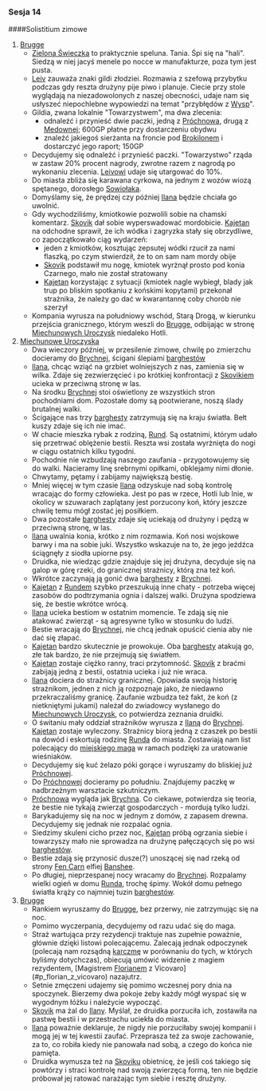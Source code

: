 ### Sesja 14
####Solistitium zimowe
1. [Brugge](#l_m_brugge)
    * [Zielona Świeczka](#l_zielona_swieczka) to praktycznie speluna. Tania. Śpi się na "hali". Siedzą w niej jacyś menele po nocce w manufakturze, poza tym jest pusta.
    * [Leiv](#p_leiv) zauważa znaki gildi złodziei. Rozmawia z szefową przybytku podczas gdy reszta drużyny pije piwo i planuje. Ciecie przy stole wyglądają na niezadowolonych z naszej obecności, udaje nam się usłyszeć niepochlebne wypowiedzi na temat "przybłędów z [Wysp](#l_wyspy_skellige)".
    * Gildia, zwana lokalnie "Towarzystwem", ma dwa zlecenia:
        * odnaleźć i przynieść dwie paczki, jedną z [Próchnowa](#l_prochnowa), drugą z [Medownej](#l_medowna); 600GP płatne przy dostarczeniu obydwu
        * znaleźć jakiegoś sierżanta na froncie pod [Brokilonem](#l_brokilon) i dostarczyć jego raport; 150GP
    * Decydujemy się odnaleźć i przynieść paczki. "Towarzystwo" rząda w zastaw 20% procent nagrody, zwrotne razem z nagrodą po wykonaniu zlecenia. [Leivowi](#p_leiv) udaje się utargować do 10%.
    * Do miasta zbliża się karawana cyrkowa, na jednym z wozów wiozą spętanego, dorosłego [Sowiołaka](#b_sowiolak). 
    * Domyślamy się, że prędzej czy później [Ilana](#g_ilana) będzie chciała go uwolnić.
    * Gdy wychodziliśmy, kmiotkowie pozwolili sobie na chamski komentarz. [Skovik](#p_skovik) dał sobie wyperswadować mordobicie. [Kajetan](#g_kajetan) na odchodne sprawił, że ich wódka i zagryzka stały się obrzydliwe, co zapoczątkowało ciąg wydarzeń:
        * jeden z kmiotków, kosztując zepsutej wódki rzucił za nami flaszką, po czym stwierdził, że to on sam nam mordy obije
        * [Skovik](#p_skovik) podstawił mu nogę, kmiotek wyrżnął prosto pod konia Czarnego, mało nie został stratowany
        * [Kajetan](#g_kajetan) korzystając z sytuacji (kmiotek nagle wybiegł, blady jak trup po bliskim spotkaniu z końskimi kopytami) przekonał strażnika, że należy go dać w kwarantannę coby chorób nie szerzył
    * Kompania wyrusza na południowy wschód, Starą Drogą, w kierunku przejścia granicznego, którym weszli do [Brugge](#l_brugge), odbijając w stronę [Miechunowych Uroczysk](#l_miechunowe_uroczyska) niedaleko Hotli.
2. [Miechunowe Uroczyska](#l_miechunowe_uroczyska)
    * Dwa wieczory później, w przesilenie zimowe, chwilę po zmierzchu docieramy do [Brychnej](#l_brychna), ścigani ślepiami [barghestów](#b_barghest)
    * [Ilana](#g_ilana), chcąc wziąć na grzbiet wolniejszych z nas, zamienia się w wilka. Zdaje się zezwierzęcieć i po krótkiej konfrontacji z [Skovikiem](#p_skovik) ucieka w przeciwną stronę w las.
    * Na środku [Brychnej](#l_brychna) stoi oświetlony ze wszystkich stron pochodniami dom. Pozostałe domy są pootwierane, noszą ślady brutalnej walki.
    * Ścigające nas trzy [barghesty](#b_barghest) zatrzymują się na kraju światła. Bełt kuszy zdaje się ich nie imać.
    * W chacie mieszka rybak z rodziną, [Rund](#p_rund). Są ostatnimi, którym udało się przetrwać oblężenie bestii. Reszta wsi została wyrżnięta do nogi w ciągu ostatnich kilku tygodni.
    * Pochodnie nie wzbudzają naszego zaufania - przygotowujemy się do walki. Nacieramy linę srebrnymi opiłkami, obklejamy nimi dłonie.
    * Chwytamy, pętamy i zabijamy największą bestię.
    * Mniej więcej w tym czasie [Ilana](#g_ilana) odzyskuje nad sobą kontrolę wracając do formy człowieka. Jest po pas w rzece, Hotli lub Inie, w okolicy w szuwarach zaplątany jest porzucony koń, który jeszcze chwilę temu mógł zostać jej posiłkiem.
    * Dwa pozostałe [barghesty](#b_barghest) zdaje się uciekają od drużyny i pędzą w przeciwną stronę, w las.
    * [Ilana](#g_ilana) uwalnia konia, krótko z nim rozmawia. Koń nosi wojskowe barwy i ma na sobie juki. Wszystko wskazuje na to, że jego jeźdźca ściągnęły z siodła upiorne psy.
    * Druidka, nie wiedząc gdzie znajduje się jej drużyna, decyduje się na galop w górę rzeki, do granicznej strażnicy, którą zna też koń.
    * Wkrótce zaczynają ją gonić dwa [barghesty](#b_barghest) z [Brychnej](#l_brychna).
    * [Kajetan](#g_kajetan) z [Rundem](#p_rund) szybko przeszukują inne chaty - potrzeba więcej zasobów do podtrzymania ognia i dalszej walki. Drużyna spodziewa się, że bestie wkrótce wrócą.
    * [Ilana](#g_ilana) ucieka bestiom w ostatnim momencie. Te zdają się nie atakować zwierząt - są agresywne tylko w stosunku do ludzi.
    * Bestie wracają do [Brychnej](#l_brychna), nie chcą jednak opuścić cienia aby nie dać się złapać.
    * [Kajetan](#g_kajetan) bardzo skutecznie je prowokuje. Oba [barghesty](#b_barghest) atakują go, złe tak bardzo, że nie przejmują się światłem.
    * [Kajetan](#g_kajetan) zostaje ciężko ranny, traci przytomność. [Skovik](#p_skovik) z braćmi zabijają jedną z bestii, ostatnia ucieka i już nie wraca.
    * [Ilana](#g_ilana) dociera do strażnicy granicznej. Opowiada swoją historię strażnikom, jednen z nich ją rozpoznaje jako, że niedawno przekraczaliśmy granicę. Zaufanie wzbudza też fakt, że koń (z nietkniętymi jukami) należał do zwiadowcy wysłanego do [Miechunowych Uroczysk](#l_miechunowe_uroczyska), co potwierdza zeznania druidki.
    * O świtaniu mały oddział strażników wyrusza z [Ilaną](#g_ilana) do [Brychnej](#l_brychna). [Kajetan](#g_kajetan) zostaje wyleczony. Strażnicy biorą jedną z czaszek po bestii na dowód i eskortują rodzinę [Runda](#p_rund) do miasta. Zostawiają nam list polecający do [miejskiego maga](#p_florian_z_vicovaro) w ramach podzięki za uratowanie wieśniaków.
    * Decydujemy się kuć żelazo póki gorące i wyruszamy do bliskiej już [Próchnowej](#l_prochnowa).
    * Do [Próchnowej](#l_prochnowa) docieramy po południu. Znajdujemy paczkę w nadbrzeżnym warsztacie szkutniczym.
    * [Próchnowa](#l_prochnowa) wygląda jak [Brychna](#l_brychna). Co ciekawe, potwierdza się teoria, że bestie nie tykają zwierząt gospodarczych - mordują tylko ludzi.
    * Barykadujemy się na noc w jednym z domów, z zapasem drewna. Decydujemy się jednak nie rozpalać ognia. 
    * Siedzimy skuleni cicho przez noc, [Kajetan](#g_kajetan) próbą ogrzania siebie i towarzyszy mało nie sprowadza na drużynę pałęczących się po wsi [barghestów](#b_barghest).
    * Bestie zdają się przynosić dusze(?) unoszącej się nad rzeką od strony [Fen Carn](#l_fen_carn) elfiej [Banshee](#b_banshee).
    * Po długiej, nieprzespanej nocy wracamy do [Brychnej](#l_brychna). Rozpalamy wielki ogień w domu [Runda](#p_rund), trochę śpimy. Wokół domu pełnego światła krąży co najmniej tuzin [barghestów](#b_barghest).
3. [Brugge](#l_m_brugge)
    * Rankiem wyruszamy do [Brugge](#l_m_brugge), bez przerwy, nie zatrzymując się na noc.
    * Pomimo wyczerpania, decydujemy od razu udać się do maga.
    * Straż wartująca przy rezydencji traktuje nas zupełnie poważnie, głównie dzięki listowi polecającemu. Zalecają jednak odpoczynek (polecają nam rozsądną [karczmę](#l_ostoja) w porównaniu do tych, w których byliśmy dotychczas), obiecują umówić widzenie z magiem rezydentem, [Magistrem [Florianem](#p_florian_z_vicovaro) z Vicovaro](#p_florian_z_vicovaro) nazajutrz.
    * Setnie zmęczeni udajemy się pomimo wczesnej pory dnia na spoczynek. Bierzemy dwa pokoje żeby każdy mógł wyspać się w wygodnym łóżku i należycie wypocząć.
    * [Skovik](#p_skovik) ma żal do [Ilany](#g_ilana). Myślał, że druidka porzuciła ich, zostawiła na pastwę bestii i w przestrachu uciekła do miasta.
    * [Ilana](#g_ilana) poważnie deklaruje, że nigdy nie porzuciłaby swojej kompanii i mogą jej w tej kwestii zaufać. Przeprasza też za swoje zachowanie, za to, co robiła kiedy nie panowała nad sobą, a czego do końca nie pamięta. 
    * Druidka wymusza też na [Skoviku](#p_skovik) obietnicę, że jeśli coś takiego się powtórzy i straci kontrolę nad swoją zwierzęcą formą, ten nie będzie próbował jej ratować narażając tym siebie i resztę drużyny.